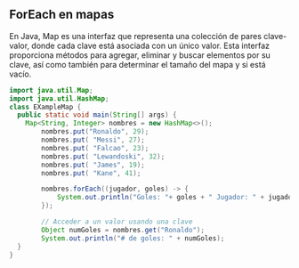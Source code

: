 ## ForEach en mapas
En Java, Map es una interfaz que representa una colección de pares clave-valor, donde cada clave está asociada con un único valor. Esta interfaz proporciona métodos para agregar, eliminar y buscar elementos por su clave, así como también para determinar el tamaño del mapa y si está vacío.
```java
import java.util.Map;
import java.util.HashMap;
class EXampleMap {
  public static void main(String[] args) {
    Map<String, Integer> nombres = new HashMap<>();
        nombres.put("Ronaldo", 29);
        nombres.put( "Messi", 27);
        nombres.put( "Falcao", 23);
        nombres.put( "Lewandoski", 32);
        nombres.put( "James", 19);
        nombres.put( "Kane", 41);

        nombres.forEach((jugador, goles) -> {
            System.out.println("Goles: "+ goles + " Jugador: " + jugador);
        });

        // Acceder a un valor usando una clave
        Object numGoles = nombres.get("Ronaldo");
        System.out.println("# de goles: " + numGoles);
  }
}
```
